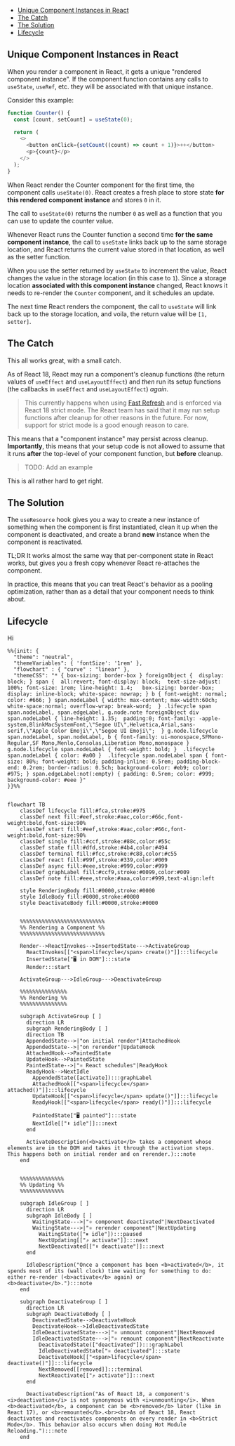 <a name="table-of-contents"></a>

- [Unique Component Instances in React](#unique-component-instances-in-react)
- [The Catch](#the-catch)
- [The Solution](#the-solution)
- [Lifecycle](#lifecycle)

## Unique Component Instances in React

When you render a component in React, it gets a unique "rendered component
instance". If the component function contains any calls to `useState`,
`useRef`, etc. they will be associated with that unique instance.

Consider this example:

```ts
function Counter() {
  const [count, setCount] = useState(0);

  return (
    <>
      <button onClick={setCount((count) => count + 1)}>++</button>
      <p>{count}</p>
    </>
  );
}
```

When React render the Counter component for the first time, the component
calls `useState(0)`. React creates a fresh place to store state **for this
rendered component instance** and stores `0` in it.

The call to `useState(0)` returns the number `0` as well as a function that
you can use to update the counter value.

Whenever React runs the Counter function a second time **for the same
component instance**, the call to `useState` links back up to the same
storage location, and React returns the current value stored in that
location, as well as the setter function.

When you use the setter returned by `useState` to increment the value, React
changes the value in the storage location (in this case to `1`). Since a
storage location **associated with this component instance** changed, React
knows it needs to re-render the `Counter` component, and it schedules an
update.

The next time React renders the component, the call to `useState` will link
back up to the storage location, and voila, the return value will be `[1, setter]`.

## The Catch

This all works great, with a small catch.

As of React 18, React may run a component's cleanup functions (the return
values of `useEffect` and `useLayoutEffect`) and _then_ run its setup
functions (the callbacks in `useEffect` and `useLayoutEffect`) _again_.

> This currently happens when using [Fast Refresh] and is enforced via React
> 18 strict mode. The React team has said that it may run setup functions
> after cleanup for other reasons in the future. For now, support for strict
> mode is a good enough reason to care.

This means that a "component instance" may persist across cleanup.
**Importantly**, this means that your setup code is not allowed to assume
that it runs **after** the top-level of your component function, but
**before** cleanup.

> TODO: Add an example

This is all rather hard to get right.

## The Solution

The `useResource` hook gives you a way to create a new instance of something
when the component is first instantiated, clean it up when the component is
deactivated, and create a brand **new** instance when the component is
reactivated.

TL;DR It works almost the same way that per-component state in React works,
but gives you a fresh copy whenever React re-attaches the component.

In practice, this means that you can treat React's behavior as a pooling
optimization, rather than as a detail that your component needs to think
about.

## Lifecycle

<p>Hi</p>

```mermaid
%%{init: {
  "theme": "neutral",
  "themeVariables": { 'fontSize': '1rem' },
  "flowchart" : { "curve" : "linear" },
  "themeCSS": "* { box-sizing: border-box } foreignObject {  display: block; } span {  all:revert; font-display: block;  text-size-adjust: 100%; font-size: 1rem; line-height: 1.4;   box-sizing: border-box; display: inline-block; white-space: nowrap; } b { font-weight: normal; color: #666; } span.nodeLabel { width: max-content; max-width:60ch; white-space:normal; overflow-wrap: break-word;  } .lifecycle span span.nodeLabel, span.edgeLabel, g.node.note foreignObject div span.nodeLabel { line-height: 1.35;  padding:0; font-family: -apple-system,BlinkMacSystemFont,\"Segoe UI\",Helvetica,Arial,sans-serif,\"Apple Color Emoji\",\"Segoe UI Emoji\";  } g.node.lifecycle span.nodeLabel, span.nodeLabel, b { font-family: ui-monospace,SFMono-Regular,SF Mono,Menlo,Consolas,Liberation Mono,monospace } g.node.lifecycle span.nodeLabel { font-weight: bold; }  .lifecycle span.nodeLabel { color: #a00 }  .lifecycle span.nodeLabel span { font-size: 80%; font-weight: bold; padding-inline: 0.5rem; padding-block-end: 0.2rem; border-radius: 0.5ch; background-color: #eb9; color: #975; } span.edgeLabel:not(:empty) { padding: 0.5rem; color: #999; background-color: #eee }"
}}%%


flowchart TB
    classDef lifecycle fill:#fca,stroke:#975
    classDef next fill:#eef,stroke:#aac,color:#66c,font-weight:bold,font-size:90%
    classDef start fill:#eef,stroke:#aac,color:#66c,font-weight:bold,font-size:90%
    classDef single fill:#ccf,stroke:#88c,color:#55c
    classDef state fill:#dfd,stroke:#4b4,color:#494
    classDef terminal fill:#fcc,stroke:#c88,color:#c55
    classDef react fill:#99f,stroke:#339,color:#009
    classDef async fill:#eee,stroke:#999,color:#999
    classDef graphLabel fill:#ccf9,stroke:#0099,color:#009
    classDef note fill:#eee,stroke:#aaa,color:#999,text-align:left

    style RenderingBody fill:#0000,stroke:#0000
    style IdleBody fill:#0000,stroke:#0000
    style DeactivateBody fill:#0000,stroke:#0000


    %%%%%%%%%%%%%%%%%%%%%%%%%%%
    %% Rendering a Component %%
    %%%%%%%%%%%%%%%%%%%%%%%%%%%

    Render-->ReactInvokes-->InsertedState--->ActivateGroup
      ReactInvokes[["<span>lifecycle</span> create()"]]:::lifecycle
      InsertedState["🖥️ in DOM"]:::state
      Render:::start

    ActivateGroup--->IdleGroup--->DeactivateGroup

    %%%%%%%%%%%%%%%
    %% Rendering %%
    %%%%%%%%%%%%%%%

    subgraph ActivateGroup [ ]
      direction LR
      subgraph RenderingBody [ ]
      direction TB
      AppendedState-->|"on initial render"|AttachedHook
      AppendedState-->|"on rerender"|UpdateHook
      AttachedHook-->PaintedState
      UpdateHook-->PaintedState
      PaintedState-->|"⚛ React schedules"|ReadyHook
      ReadyHook-->NextIdle
        AppendedState([activate]):::graphLabel
        AttachedHook[["<span>lifecycle</span> attached()"]]:::lifecycle
        UpdateHook[["<span>lifecycle</span> update()"]]:::lifecycle
        ReadyHook[["<span>lifecycle</span> ready()"]]:::lifecycle

        PaintedState["🖥️ painted"]:::state
        NextIdle[["⬇️ idle"]]:::next
      end

      ActivateDescription(<b>activate</b> takes a component whose elements are in the DOM and takes it through the activation steps. This happens both on initial render and on rerender.):::note
    end


    %%%%%%%%%%%%%%
    %% Updating %%
    %%%%%%%%%%%%%%

    subgraph IdleGroup [ ]
      direction LR
      subgraph IdleBody [ ]
        WaitingState--->|"⚛️ component deactivated"|NextDeactivated
        WaitingState--->|"⚛️ rerender component"|NextUpdating
          WaitingState(["⏸ ️idle"]):::paused
          NextUpdating[["⤴️ activate"]]:::next
          NextDeactivated[["⬇️ deactivate"]]:::next
      end

      IdleDescription("Once a component has been <b>activated</b>, it spends most of its (wall clock) time waiting for something to do: either re-render (<b>activate</b> again) or <b>deactivate</b>."):::note
    end

    subgraph DeactivateGroup [ ]
      direction LR
      subgraph DeactivateBody [ ]
        DeactivatedState-->DeactivateHook
        DeactivateHook-->IdleDeactivatedState
        IdleDeactivatedState--->|"⚛️ unmount component"|NextRemoved
        IdleDeactivatedState--->|"⚛️ remount component"|NextReactivate
          DeactivatedState(["deactivated"]):::graphLabel
          IdleDeactivatedState["⚛️ deactivated"]:::state
          DeactivateHook[["<span>lifecycle</span> deactivate()"]]:::lifecycle
          NextRemoved[[removed]]:::terminal
          NextReactivate[["⤴️ activate"]]:::next
      end

      DeactivateDescription("As of React 18, a component's <i>deactivation</i> is not synonymous with <i>unmounting</i>. When <b>deactivated</b>, a component can be <b>removed</b> later (like in React 17), or <b>remounted</b>.<br><br>As of React 18, React deactivates and reactivates components on every render in <b>Strict Mode</b>. This behavior also occurs when doing Hot Module Reloading."):::note
    end
```

[fast refresh]: https://www.npmjs.com/package/react-refresh
